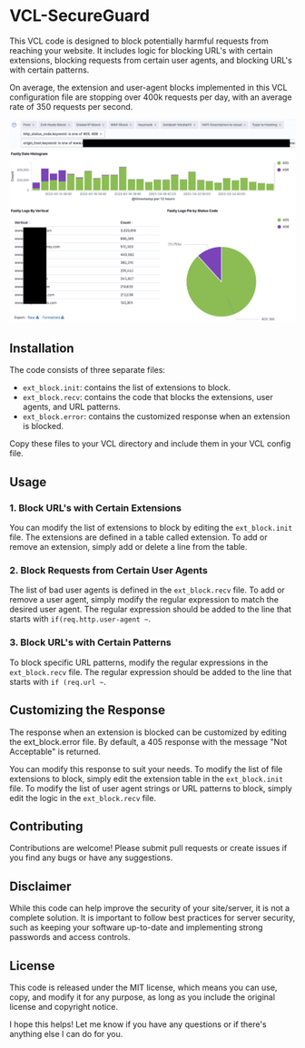 # VCL-SecureGuard
This VCL code is designed to block potentially harmful requests from reaching your website.
It includes logic for blocking URL's with certain extensions, blocking requests from certain user agents, and blocking URL's with certain patterns.

On average, the extension and user-agent blocks implemented in this VCL configuration file are stopping over 400k requests per day, with an average rate of 350 requests per second.

![img](https://github.com/DivyendraPatil/VCL-SecureGuard/blob/main/405_img.png?raw=true)

## Installation

The code consists of three separate files:

- `ext_block.init`: contains the list of extensions to block.
- `ext_block.recv`: contains the code that blocks the extensions, user agents, and URL patterns.
- `ext_block.error`: contains the customized response when an extension is blocked.

Copy these files to your VCL directory and include them in your VCL config file.

## Usage

### 1. Block URL's with Certain Extensions
You can modify the list of extensions to block by editing the `ext_block.init` file. The extensions are defined in a table called extension. To add or remove an extension, simply add or delete a line from the table.

### 2. Block Requests from Certain User Agents 
The list of bad user agents is defined in the `ext_block.recv` file. To add or remove a user agent, simply modify the regular expression to match the desired user agent. The regular expression should be added to the line that starts with `if(req.http.user-agent ~`.

### 3. Block URL's with Certain Patterns
To block specific URL patterns, modify the regular expressions in the `ext_block.recv` file. The regular expression should be added to the line that starts with `if (req.url ~`.

## Customizing the Response
The response when an extension is blocked can be customized by editing the ext_block.error file. By default, a 405 response with the message "Not Acceptable" is returned.

You can modify this response to suit your needs. To modify the list of file extensions to block, simply edit the extension table in the `ext_block.init` file. To modify the list of user agent strings or URL patterns to block, simply edit the logic in the `ext_block.recv` file.

## Contributing

Contributions are welcome! Please submit pull requests or create issues if you find any bugs or have any suggestions.

## Disclaimer

While this code can help improve the security of your site/server, it is not a complete solution. It is important to follow best practices for server security, such as keeping your software up-to-date and implementing strong passwords and access controls.

## License

This code is released under the MIT license, which means you can use, copy, and modify it for any purpose, as long as you include the original license and copyright notice.

I hope this helps! Let me know if you have any questions or if there's anything else I can do for you.